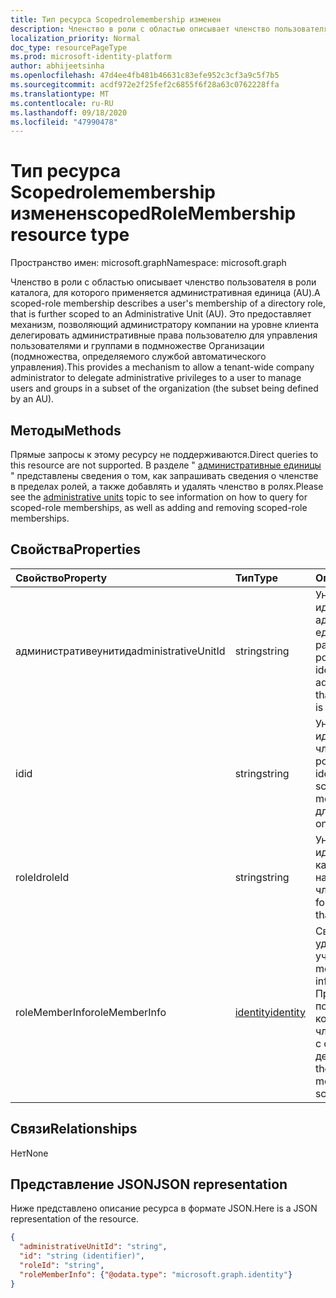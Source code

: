 ```yaml
---
title: Тип ресурса Scopedrolemembership изменен
description: Членство в роли с областью описывает членство пользователя в роли каталога, для которого применяется административная единица (AU).  Это обеспечивает механизм, позволяющий компании, админсистратор на уровне клиента, делегировать административные привилегии пользователю для управления пользователями и группами в подмножестве Организации (подмножества, определяемого службой автоматического управления).
localization_priority: Normal
doc_type: resourcePageType
ms.prod: microsoft-identity-platform
author: abhijeetsinha
ms.openlocfilehash: 47d4ee4fb481b46631c83efe952c3cf3a9c5f7b5
ms.sourcegitcommit: acdf972e2f25fef2c6855f6f28a63c0762228ffa
ms.translationtype: MT
ms.contentlocale: ru-RU
ms.lasthandoff: 09/18/2020
ms.locfileid: "47990478"
---
```

# <a name="scopedrolemembership-resource-type"></a><span data-ttu-id="a1fd9-104">Тип ресурса Scopedrolemembership изменен</span><span class="sxs-lookup"><span data-stu-id="a1fd9-104">scopedRoleMembership resource type</span></span>

<span data-ttu-id="a1fd9-105">Пространство имен: microsoft.graph</span><span class="sxs-lookup"><span data-stu-id="a1fd9-105">Namespace: microsoft.graph</span></span>

<span data-ttu-id="a1fd9-106">Членство в роли с областью описывает членство пользователя в роли каталога, для которого применяется административная единица (AU).</span><span class="sxs-lookup"><span data-stu-id="a1fd9-106">A scoped-role membership describes a user's membership of a directory role, that is further scoped to an Administrative Unit (AU).</span></span>  <span data-ttu-id="a1fd9-107">Это предоставляет механизм, позволяющий администратору компании на уровне клиента делегировать административные права пользователю для управления пользователями и группами в подмножестве Организации (подмножества, определяемого службой автоматического управления).</span><span class="sxs-lookup"><span data-stu-id="a1fd9-107">This provides a mechanism to allow a tenant-wide company administrator to delegate administrative privileges to a user to manage users and groups in a subset of the organization (the subset being defined by an AU).</span></span>

## <a name="methods"></a><span data-ttu-id="a1fd9-108">Методы</span><span class="sxs-lookup"><span data-stu-id="a1fd9-108">Methods</span></span>
<span data-ttu-id="a1fd9-109">Прямые запросы к этому ресурсу не поддерживаются.</span><span class="sxs-lookup"><span data-stu-id="a1fd9-109">Direct queries to this resource are not supported.</span></span>  <span data-ttu-id="a1fd9-110">В разделе " [административные единицы](administrativeunit.md) " представлены сведения о том, как запрашивать сведения о членстве в пределах ролей, а также добавлять и удалять членство в ролях.</span><span class="sxs-lookup"><span data-stu-id="a1fd9-110">Please see the [administrative units](administrativeunit.md) topic to see information on how to query for scoped-role memberships, as well as adding and removing scoped-role memberships.</span></span>

## <a name="properties"></a><span data-ttu-id="a1fd9-111">Свойства</span><span class="sxs-lookup"><span data-stu-id="a1fd9-111">Properties</span></span>
| <span data-ttu-id="a1fd9-112">Свойство</span><span class="sxs-lookup"><span data-stu-id="a1fd9-112">Property</span></span>   | <span data-ttu-id="a1fd9-113">Тип</span><span class="sxs-lookup"><span data-stu-id="a1fd9-113">Type</span></span> | <span data-ttu-id="a1fd9-114">Описание</span><span class="sxs-lookup"><span data-stu-id="a1fd9-114">Description</span></span> |
|:---------------|:--------|:----------|
|<span data-ttu-id="a1fd9-115">административеунитид</span><span class="sxs-lookup"><span data-stu-id="a1fd9-115">administrativeUnitId</span></span>|<span data-ttu-id="a1fd9-116">string</span><span class="sxs-lookup"><span data-stu-id="a1fd9-116">string</span></span>|<span data-ttu-id="a1fd9-117">Уникальный идентификатор административной единицы, на которую распространяется роль каталога</span><span class="sxs-lookup"><span data-stu-id="a1fd9-117">Unique identifier for the administrative unit that the directory role is scoped to</span></span>|
|<span data-ttu-id="a1fd9-118">id</span><span class="sxs-lookup"><span data-stu-id="a1fd9-118">id</span></span>|<span data-ttu-id="a1fd9-119">string</span><span class="sxs-lookup"><span data-stu-id="a1fd9-119">string</span></span>| <span data-ttu-id="a1fd9-120">Уникальный идентификатор для членства в пределах ролей.</span><span class="sxs-lookup"><span data-stu-id="a1fd9-120">Unique identifier for the scoped-role membership.</span></span> <span data-ttu-id="a1fd9-121">Только для чтения.</span><span class="sxs-lookup"><span data-stu-id="a1fd9-121">Read-only.</span></span>|
|<span data-ttu-id="a1fd9-122">roleId</span><span class="sxs-lookup"><span data-stu-id="a1fd9-122">roleId</span></span>|<span data-ttu-id="a1fd9-123">string</span><span class="sxs-lookup"><span data-stu-id="a1fd9-123">string</span></span>| <span data-ttu-id="a1fd9-124">Уникальный идентификатор роли каталога, в которой находится член.</span><span class="sxs-lookup"><span data-stu-id="a1fd9-124">Unique identifier for the directory role that the member is in.</span></span>|
|<span data-ttu-id="a1fd9-125">roleMemberInfo</span><span class="sxs-lookup"><span data-stu-id="a1fd9-125">roleMemberInfo</span></span>|[<span data-ttu-id="a1fd9-126">identity</span><span class="sxs-lookup"><span data-stu-id="a1fd9-126">identity</span></span>](identity.md)| <span data-ttu-id="a1fd9-127">Сведения об удостоверении участника роли.</span><span class="sxs-lookup"><span data-stu-id="a1fd9-127">Role member identity information.</span></span> <span data-ttu-id="a1fd9-128">Представляет пользователя, который является членом этой области с областью действия.</span><span class="sxs-lookup"><span data-stu-id="a1fd9-128">Represents the user that is a member of this scoped-role.</span></span>|

## <a name="relationships"></a><span data-ttu-id="a1fd9-129">Связи</span><span class="sxs-lookup"><span data-stu-id="a1fd9-129">Relationships</span></span>
<span data-ttu-id="a1fd9-130">Нет</span><span class="sxs-lookup"><span data-stu-id="a1fd9-130">None</span></span>


## <a name="json-representation"></a><span data-ttu-id="a1fd9-131">Представление JSON</span><span class="sxs-lookup"><span data-stu-id="a1fd9-131">JSON representation</span></span>

<span data-ttu-id="a1fd9-132">Ниже представлено описание ресурса в формате JSON.</span><span class="sxs-lookup"><span data-stu-id="a1fd9-132">Here is a JSON representation of the resource.</span></span>

<!-- {
  "blockType": "resource",
  "optionalProperties": [

  ],
  "@odata.type": "microsoft.graph.scopedRoleMembership"
}-->

```json
{
  "administrativeUnitId": "string",
  "id": "string (identifier)",
  "roleId": "string",
  "roleMemberInfo": {"@odata.type": "microsoft.graph.identity"}
}

```

<!-- uuid: 8fcb5dbc-d5aa-4681-8e31-b001d5168d79
2015-10-25 14:57:30 UTC -->
<!--
{
  "type": "#page.annotation",
  "description": "scopedRoleMembership resource",
  "keywords": "",
  "section": "documentation",
  "tocPath": "",
  "suppressions": []
}
-->
